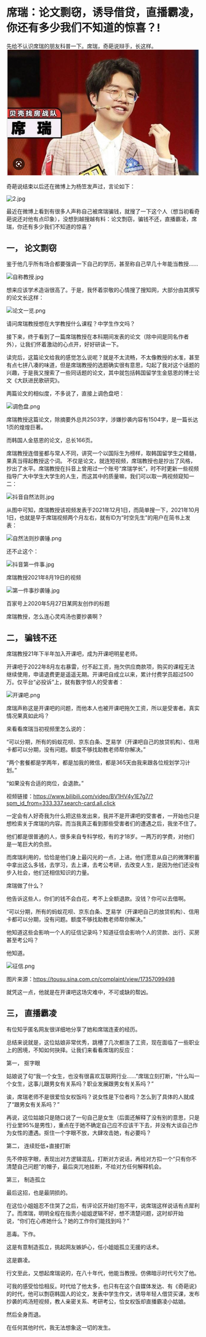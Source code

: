 # 席瑞：论文剽窃，诱导借贷，直播霸凌，你还有多少我们不知道的惊喜？!

先给不认识席瑞的朋友科普一下。席瑞，奇葩说辩手，长这样。
![](/assets/1.png)

奇葩说结束以后还在微博上为杨笠发声过，言论如下：




![2.jpg](https://s2.loli.net/2023/04/20/tCUjzLuEcq9p1ir.jpg)
 
最近在微博上看到有很多人声称自己被席瑞骗钱，就搜了一下这个人（想当初看奇葩说还对他有点印象），没想到越搜越有料：论文剽窃，骗钱不还，直播霸凌，席瑞，你还有多少我们不知道的惊喜？
## 一，	论文剽窃

鉴于他几乎所有场合都要强调一下自己的学历，甚至称自己早几十年能当教授……


![自称教授.jpg](https://s2.loli.net/2023/04/20/3TK8jztnXqL2k5w.jpg)
 

想来应该学术造诣很高了。于是，我怀着崇敬的心情搜了搜知网，大部分由其撰写的论文长这样：

 
![论文一览.png](https://s2.loli.net/2023/04/20/VxuDQ6djA1ZhMYO.png)

请问席瑞教授想在大学教授什么课程？中学生作文吗？

接下来，终于看到了一篇席瑞教授在本科期间发表的论文（除中间是同名作者外），让我们怀着激动的心点开，好好研读一下。

 

读完后，这篇论文给我的感觉怎么说呢？就是不太流畅，不太像教授的水准，甚至有点七拼八凑的味道，但是席瑞教授的选题确实很有意思，勾起了我对这个话题的兴趣，于是我又搜索了一些同话题的论文，其中就包括韩国留学生金慈恩的博士论文《大跃进民歌研究》。

两篇论文的相似度，不多说了，直接上调色盘吧：

 
![调色盘.png](https://s2.loli.net/2023/04/20/kvrW624Xgsh73ZF.png)


席瑞教授这篇论文，除摘要外总共2503字，涉嫌抄袭内容有1504字，是一篇长达1页的煌煌巨著。

而韩国人金慈恩的论文，总长166页。

席瑞教授连借鉴都与常人不同，讲究一个以国际生为榜样，取韩国留学生之精髓，果真当得起教授这个词。
不仅是论文，就连短视频，席瑞教授也是抄出了风格，抄出了水平。席瑞教授在抖音上曾用过一个账号“席瑞学长”，时不时更新一些视频指导广大中学生大学生的人生，而这其中的质量嘛，我们可以取一两视频窥知一二：

![抖音自然法则.jpg](https://s2.loli.net/2023/04/20/I15ZdKDQr3paHt8.jpg)


从图中可知，席瑞教授该视频发表于2021年12月1日，而简单搜一下，2021年10月1日，也就是早于席瑞视频两个月左右，就有ID为“时空先生”的用户在简书上发表：

 
![自然法则抄袭锤.png](https://s2.loli.net/2023/04/20/V46gbJ37tzYRSEh.png)

还不止这个：


![抖音第一件事.jpg](https://s2.loli.net/2023/04/20/nKhkUv4tNpFaRAV.jpg)



席瑞教授2021年8月19日的视频

![第一件事抄袭锤.jpg](https://s2.loli.net/2023/04/20/dQB8p5Jqy6CKGW4.jpg)

百家号上2020年5月27日某网友创作的标题

席瑞教授，怎么连心灵鸡汤也要抄袭啊？

## 二，	骗钱不还

席瑞教授21年下半年加入开课吧，成为开课吧明星老师。



开课吧于2022年8月左右暴雷，付不起工资，拖欠供应商款项，购买的课程无法继续使用，申请退费更是遥遥无期。开课吧自成立以来，累计付费学员超过500万。仅平台“必投诉”上，就有数字惊人的受害者： 

![开课吧.png](https://s2.loli.net/2023/04/20/ZBqrfMiP1ecONFE.png)



席瑞声称这是开课吧的问题，而他本人也被开课吧拖欠工资，所以是受害者。真实情况果真如此吗？

来看看席瑞当初视频里怎么说的：

“可以分期，所有的蚂蚁花呗、京东白条、芝易学（开课吧自己的放贷机构）、信用卡都可以分期，没有问题。额度不够找助教老师帮你解决。”

“两个套餐都是学两年，都是加我的微信，都是365天由我来跟各位规划学习计划。”

“如果没有合适的岗位，会退款。”

视频链接：https://www.bilibili.com/video/BV1HV4y1E7g7/?spm_id_from=333.337.search-card.all.click

一定会有人好奇我为什么把这些发出来，我并不是开课吧的受害者，一开始也只是想检索关于席瑞的内容。而当我真正看到那些受害者们的遭遇之后，我坐不住了。

他们都是很普通的人，很多来自专科学校，有的才18岁。一两万的学费，对他们是一笔巨大的负担。

而席瑞利用的，恰恰是他们身上最闪光的一点，上进。他们愿意从自己的微薄积蓄中拿出这么多钱，去学习，去上课，去考公考研，去改变人生，是因为他们还没有步入社会，他们还相信知识的力量。

席瑞做了什么？

他告诉这些人，你们的钱不会白花，考不上全额退款。没钱？你可以去借啊。

“可以分期，所有的蚂蚁花呗、京东白条、芝易学（开课吧自己的放贷机构）、信用卡都可以分期，没有问题。额度不够找助教老师帮你解决。”

他知道这些会影响一个人的征信记录吗？知道征信会影响个人的贷款、出行、买房甚至考公吗？

他知道。


![征信.png](https://s2.loli.net/2023/04/20/z6GjsBK1rlxDf39.png)



图片来源：https://tousu.sina.com.cn/complaint/view/17357099498

就凭这一点，他就是在开课吧这场灾难中，不可或缺的帮凶。

## 三，	直播霸凌

有位知乎匿名网友很详细地分享了她和席瑞连麦的经历。

总结来说就是，这位姑娘非常优秀，跳槽了几次都涨了工资，现在面临了一些职业上的困境，不知如何抉择。让我们来看看席瑞的反应：

第一，	抠字眼

姑娘说了句“我一个女生，也没有很喜欢互联网行业……”席瑞立刻打断，“什么叫一个女生，这事儿跟男女有关系吗？职业发展跟男女有关系吗？”

诶，席瑞老师不是很爱恰女权饭吗？说女性是下位者吗？怎么到了具体的人就成了“跟男女有关系吗？”

再说，这位姑娘只是随口说了一句自己是女生（后面还解释了没有别的意思，只是行业里95%是男性），重点在于她不确定自己应不应该干下去，并没有大谈自己作为女性的遭遇。抠住一个字眼不放，大肆攻击她，有必要吗？

第二，	连续贬低+直接打断

先不停抠字眼，表现出对方逻辑混乱，打断对方说话，再给对方扣一个“只有你不清楚自己问题”的帽子，最后突兀地挂断，不给对方任何解释机会。

第三，	制造孤立

最后这招，也是最阴损的。

在这位小姐姐忍不住哭了之后，有评论区开始打抱不平，说席瑞这样说话有点犀利了。而席瑞，明明全程在指责小姐姐逻辑不好，想不清楚问题，这时却开始说，“你们在心疼她什么？她的工作你们能找到吗？”

恶毒。下作。

这是有意制造孤立，挑起网友嫉妒心，任小姐姐孤立无援的话术。

这是霸凌。

行文至此，又想起席瑞说的，在八十年代，他能当教授。仿佛暗示时代亏欠了他。

可我的感受恰恰相反。时代给了他太多，也只有在这个自媒体发达、有《奇葩说》的时代，他可以剽窃韩国人的论文，发表中学生作文，诱导年轻人借贷买课，发布抄袭的鸡汤短视频，教人亲密关系、考研考公，恰女权饭却直播霸凌小姑娘。

然后全身而退。

在任何其他时代，我无法想象这一切的发生。

